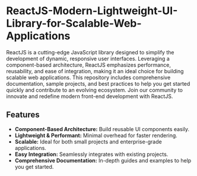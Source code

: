 # ReactJS-Modern-Lightweight-UI-Library-for-Scalable-Web-Applications
ReactJS is a cutting-edge JavaScript library designed to simplify the development of dynamic, responsive user interfaces. Leveraging a component-based architecture, ReactJS emphasizes performance, reusability, and ease of integration, making it an ideal choice for building scalable web applications. This repository includes comprehensive documentation, sample projects, and best practices to help you get started quickly and contribute to an evolving ecosystem. Join our community to innovate and redefine modern front-end development with ReactJS.

## Features

- **Component-Based Architecture:** Build reusable UI components easily.
- **Lightweight & Performant:** Minimal overhead for faster rendering.
- **Scalable:** Ideal for both small projects and enterprise-grade applications.
- **Easy Integration:** Seamlessly integrates with existing projects.
- **Comprehensive Documentation:** In-depth guides and examples to help you get started.
